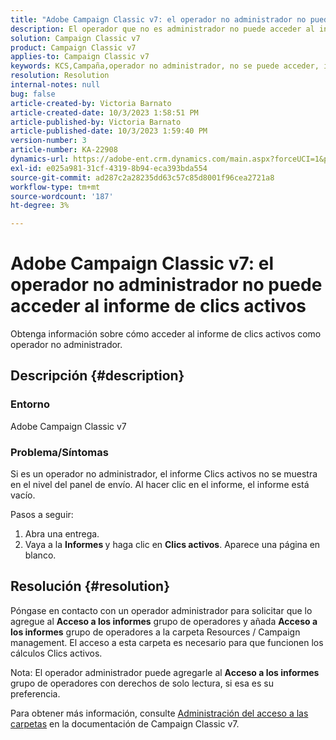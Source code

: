 ```yaml
---
title: "Adobe Campaign Classic v7: el operador no administrador no puede acceder al informe de clics activos"
description: El operador que no es administrador no puede acceder al informe de clics activos.
solution: Campaign Classic v7
product: Campaign Classic v7
applies-to: Campaign Classic v7
keywords: KCS,Campaña,operador no administrador, no se puede acceder, informe de clics activos,Campaign Classic v7
resolution: Resolution
internal-notes: null
bug: false
article-created-by: Victoria Barnato
article-created-date: 10/3/2023 1:58:51 PM
article-published-by: Victoria Barnato
article-published-date: 10/3/2023 1:59:40 PM
version-number: 3
article-number: KA-22908
dynamics-url: https://adobe-ent.crm.dynamics.com/main.aspx?forceUCI=1&pagetype=entityrecord&etn=knowledgearticle&id=44fb80f7-f461-ee11-be6e-6045bd0067ea
exl-id: e025a981-31cf-4319-8b94-eca393bda554
source-git-commit: ad287c2a28235dd63c57c85d8001f96cea2721a8
workflow-type: tm+mt
source-wordcount: '187'
ht-degree: 3%

---
```


# Adobe Campaign Classic v7: el operador no administrador no puede acceder al informe de clics activos


Obtenga información sobre cómo acceder al informe de clics activos como operador no administrador.

## Descripción {#description}


### Entorno

Adobe Campaign Classic v7

### Problema/Síntomas

Si es un operador no administrador, el informe Clics activos no se muestra en el nivel del panel de envío. Al hacer clic en el informe, el informe está vacío. 

Pasos a seguir:

1. Abra una entrega.
2. Vaya a la <b>Informes </b>y haga clic en <b>Clics activos</b>. Aparece una página en blanco.



## Resolución {#resolution}


Póngase en contacto con un operador administrador para solicitar que lo agregue al <b>Acceso a los informes</b> grupo de operadores y añada <b>Acceso a los informes</b> grupo de operadores a la carpeta Resources / Campaign management. El acceso a esta carpeta es necesario para que funcionen los cálculos Clics activos.

Nota: El operador administrador puede agregarle al <b>Acceso a los informes</b> grupo de operadores con derechos de solo lectura, si esa es su preferencia.

Para obtener más información, consulte [Administración del acceso a las carpetas](https://experienceleague.adobe.com/docs/campaign-classic/using/getting-started/permissions/access-management-folders.html) en la documentación de Campaign Classic v7.

